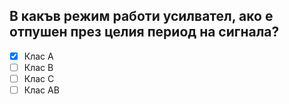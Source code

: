 ## В какъв режим работи усилвател, ако е отпушен през целия период на сигнала?

<!-- Верният отговор е отбелязан с [X] -->

- [X] Клас А
- [ ] Клас В
- [ ] Клас С
- [ ] Клас АВ
